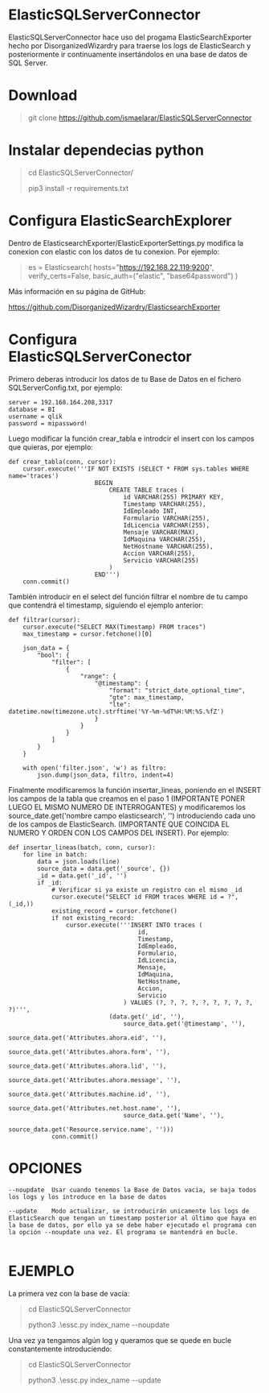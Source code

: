 # ElasticSQLServerConnector

ElasticSQLServerConnector hace uso del progama ElasticSearchExporter hecho por DisorganizedWizardry para traerse los logs de ElasticSearch y posteriormente ir continuamente insertándolos en una base de datos de SQL Server.

# Download 

> git clone https://github.com/ismaelarar/ElasticSQLServerConnector

# Instalar dependecias python

> cd ElasticSQLServerConnector/
> 
> pip3 install -r requirements.txt

# Configura ElasticSearchExplorer

Dentro de ElasticsearchExporter/ElasticExporterSettings.py modifica la conexion con elastic con los datos de tu conexion. Por ejemplo:

> es = Elasticsearch(
  hosts="https://192.168.22.119:9200",
  verify_certs=False,
  basic_auth=("elastic", "base64password")
  )

Más información en su página de GitHub:

https://github.com/DisorganizedWizardry/ElasticsearchExporter

# Configura ElasticSQLServerConector

Primero deberas introducir los datos de tu Base de Datos en el fichero SQLServerConfig.txt, por ejemplo:

```
server = 192.168.164.208,3317
database = BI
username = qlik
password = mipassword!

```

Luego modificar la función crear_tabla e introdcir el insert con los campos que quieras, por ejemplo:

```
def crear_tabla(conn, cursor):
    cursor.execute('''IF NOT EXISTS (SELECT * FROM sys.tables WHERE name='traces')
                        BEGIN
                            CREATE TABLE traces (
                                id VARCHAR(255) PRIMARY KEY,
                                Timestamp VARCHAR(255),
                                IdEmpleado INT,
                                Formulario VARCHAR(255),
                                IdLicencia VARCHAR(255),
                                Mensaje VARCHAR(MAX),
                                IdMaquina VARCHAR(255),
                                NetHostname VARCHAR(255),
                                Accion VARCHAR(255),
                                Servicio VARCHAR(255)
                            )
                        END''')
    conn.commit()
```

También introducir en el select del función filtrar el nombre de tu campo que contendrá el timestamp, siguiendo el ejemplo anterior:

```
def filtrar(cursor):
    cursor.execute("SELECT MAX(Timestamp) FROM traces")
    max_timestamp = cursor.fetchone()[0]

    json_data = {
        "bool": {
            "filter": [
                {
                    "range": {
                        "@timestamp": {
                            "format": "strict_date_optional_time",
                            "gte": max_timestamp,
                            "lte": datetime.now(timezone.utc).strftime('%Y-%m-%dT%H:%M:%S.%fZ')
                        }
                    }
                }
            ]
        }
    }

    with open('filter.json', 'w') as filtro:
        json.dump(json_data, filtro, indent=4)
```

Finalmente modificaremos la función insertar_lineas, poniendo en el INSERT los campos de la tabla que creamos en el paso 1 (IMPORTANTE PONER LUEGO EL MISMO NUMERO DE INTERROGANTES) y modificaremos los source_date.get('nombre campo elasticsearch', '') introduciendo cada uno de los campos de ElasticSearch. (IMPORTANTE QUE COINCIDA EL NUMERO Y ORDEN CON LOS CAMPOS DEL INSERT). Por ejemplo:

```
def insertar_lineas(batch, conn, cursor):
    for line in batch:
        data = json.loads(line)
        source_data = data.get('_source', {})
        _id = data.get('_id', '')
        if _id:
            # Verificar si ya existe un registro con el mismo _id
            cursor.execute("SELECT id FROM traces WHERE id = ?", (_id,))
            existing_record = cursor.fetchone()
            if not existing_record:
                cursor.execute('''INSERT INTO traces (
                                    id,
                                    Timestamp,
                                    IdEmpleado,
                                    Formulario,
                                    IdLicencia,
                                    Mensaje,
                                    IdMaquina,
                                    NetHostname,
                                    Accion,
                                    Servicio
                                ) VALUES (?, ?, ?, ?, ?, ?, ?, ?, ?, ?)''',
                            (data.get('_id', ''),
                                source_data.get('@timestamp', ''),
                                source_data.get('Attributes.ahora.eid', ''),
                                source_data.get('Attributes.ahora.form', ''),
                                source_data.get('Attributes.ahora.lid', ''),
                                source_data.get('Attributes.ahora.message', ''),
                                source_data.get('Attributes.machine.id', ''),
                                source_data.get('Attributes.net.host.name', ''),
                                source_data.get('Name', ''),
                                source_data.get('Resource.service.name', '')))
            conn.commit()
```

# OPCIONES

```
--noupdate  Usar cuando tenemos la Base de Datos vacia, se baja todos los logs y los introduce en la base de datos

--update    Modo actualizar, se introducirán unicamente los logs de ElasticSearch que tengan un timestamp posterior al último que haya en la base de datos, por ello ya se debe haber ejecutado el programa con la opción --noupdate una vez. El programa se mantendrá en bucle.


```

# EJEMPLO

La primera vez con la base de vacía:

> cd ElasticSQLServerConnector
>
> python3 .\essc.py index_name --noupdate

Una vez ya tengamos algún log y queramos que se quede en bucle constantemente introduciendo:

> cd ElasticSQLServerConnector
>
> python3 .\essc.py index_name --update
